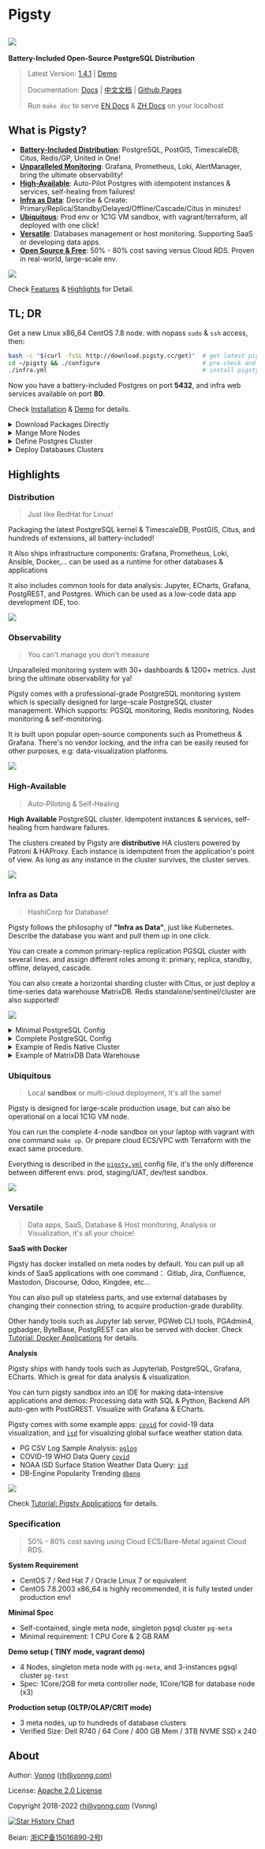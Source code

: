 # Pigsty

## ![](docs/_media/icon.svg)

**Battery-Included Open-Source PostgreSQL Distribution**

> Latest Version: [1.4.1](https://github.com/Vonng/pigsty/releases/tag/v1.4.1)  |  [Demo](http://demo.pigsty.cc)
>
> Documentation: [Docs](https://pigsty.cc/) | [中文文档](https://pigsty.cc/#/zh-cn/) | [Github Pages](https://vonng.github.io/pigsty/#/)
> 
> Run `make doc` to serve [EN Docs](docs/) & [ZH Docs](docs/zh-cn/) on your localhost



## What is Pigsty?

* [**Battery-Included Distribution**](#Distribution): PostgreSQL, PostGIS, TimescaleDB, Citus, Redis/GP, United in One!
* [**Unparalleled Monitoring**](#Observability): Grafana, Prometheus, Loki, AlertManager, bring the ultimate observability!
* [**High-Available**](#High-Available): Auto-Pilot Postgres with idempotent instances & services, self-healing from failures!
* [**Infra as Data**](#infra-as-data): Describe & Create: Primary/Replica/Standby/Delayed/Offline/Cascade/Citus in minutes!
* [**Ubiquitous**](#Ubiquitous): Prod env or 1C1G VM sandbox, with vagrant/terraform, all deployed with one click!
* [**Versatile**](#versatile):  Databases management or host monitoring. Supporting SaaS or developing data apps.
* [**Open Source & Free**](#Specification): 50% - 80% cost saving versus Cloud RDS. Proven in real-world, large-scale env.

[![](docs/_media/WHAT_EN.svg)](docs/s-feature.md)

Check [Features](docs/s-feature.md) & [Highlights](#highlights) for Detail.



## TL; DR

Get a new Linux x86_64 CentOS 7.8 node. with nopass `sudo` & `ssh` access, then:

```bash
bash -c "$(curl -fsSL http://download.pigsty.cc/get)"  # get latest pigsty source
cd ~/pigsty && ./configure                             # pre-check and config templating 
./infra.yml                                            # install pigsty on current node
```

Now you have a battery-included Postgres on port **5432**, and infra web services available on port **80**.

Check [Installation](docs/s-install.md) & [Demo](http://demo.pigsty.cc) for details.


<details><summary>Download Packages Directly</summary>

Pigsty source & software packages can be downloaded directly via `curl` in case of no Internet connection:

```bash
curl -SL https://github.com/Vonng/pigsty/releases/download/v1.4.1/pkg.tgz -o /tmp/pkg.tgz
curl -SL https://github.com/Vonng/pigsty/releases/download/v1.4.1/pigsty.tgz | gzip -d | tar -xC
```

</details>


<details><summary>Mange More Nodes</summary>


You can add more nodes to Pigsty with [`nodes.yml`](docs/p-nodes.md#nodes), after meta node is installed with [`infra.yml`](docs/p-infra.md#infra). 


```bash
./nodes.yml  -l pg-test      # init 3 nodes of cluster pg-test
```

</details>


<details><summary>Define Postgres Cluster</summary>

You can define a HA Postgres Cluster with streaming replication in a few lines of code:

```yaml
pg-test:
  hosts:
    10.10.10.11: {pg_seq: 1, pg_role: primary} 
    10.10.10.12: {pg_seq: 2, pg_role: replica}
    10.10.10.13: {pg_seq: 3, pg_role: replica}
  vars: 
    pg_cluster: pg-test
```

You can create Postgres with different [roles](docs/d-pgsql.md) by declaring them: primary, replica, standby, delayed, offline, cascade, etc...

</details>

<details><summary>Deploy Databases Clusters</summary>

You can deploy different types of databases & clusters with corresponding playbooks.

* [`pgsql.yml`](docs/p-pgsql.md#pgsql): Deploy PostgreSQL HA clusters.
* [`redis.yml`](docs/p-redis.md#redis): Deploy Redis clusters.
* [`pgsql-matrix.yml`](docs/p-pgsql.md#pgsql-matrix): Deploy matrixdb data warehouse (greenplum7).


```bash
./pgsql.yml         -l pg-test      # init 1-primary-2-replica pgsql cluster
./redis.yml         -l redis-test   # init redis cluster redis-test
./pigsty-matrix.yml -l mx-*         # init MatrixDB cluster mx-mdw,mx-sdw .....
```

</details>



## Highlights



### Distribution

> Just like RedHat for Linux!

Packaging the latest PostgreSQL kernel & TimescaleDB, PostGIS, Citus, and hundreds of extensions, all battery-included!

It Also ships infrastructure components: Grafana, Prometheus, Loki, Ansible, Docker,… can be used as a runtime for other databases & applications

It also includes common tools for data analysis: Jupyter, ECharts, Grafana, PostgREST, and Postgres. Which can be used as a low-code data app development IDE, too.

![](docs/_media/ARCH.svg)


### Observability

> You can't manage you don't measure

Unparalleled monitoring system with 30+ dashboards & 1200+ metrics. Just bring the ultimate observability for ya!

Pigsty comes with a professional-grade PostgreSQL monitoring system which is specially designed for large-scale PostgreSQL cluster management. Which supports: PGSQL monitoring, Redis monitoring, Nodes monitoring & self-monitoring. 

It is built upon popular open-source components such as Prometheus & Grafana. There's no vendor locking, and the infra can be easily reused for other purposes, e.g: data-visualization platforms.

![](docs/_media/overview-monitor.jpg)



### High-Available

> Auto-Piloting & Self-Healing

**High** **Available** PostgreSQL cluster. Idempotent instances & services, self-healing from hardware failures. 

The clusters created by Pigsty are **distributive** HA clusters powered by Patroni & HAProxy. Each instance is idempotent from the application's point of view. As long as any instance in the cluster survives, the cluster serves. 


![](docs/_media/HA-PGSQL.svg)



### Infra as Data

> HashiCorp for Database!

Pigsty follows the philosophy of **"Infra as Data"**, just like Kubernetes. Describe the database you want and pull them up in one click. 

You can create a common primary-replica replication PGSQL cluster with several lines. and assign different roles among it: primary, replica, standby, offline, delayed, cascade. 

You can also create a horizontal sharding cluster with Citus, or just deploy a time-series data warehouse MatrixDB. Redis standalone/sentinel/cluster are also supported!

![](docs/_media/interface.jpg)

<details>
<summary>Minimal PostgreSQL Config</summary>

```yaml
pg-test:
  hosts:
    10.10.10.11: {pg_seq: 1, pg_role: primary}
    10.10.10.12: {pg_seq: 2, pg_role: replica}
    10.10.10.13: {pg_seq: 3, pg_role: replica}
  vars: 
    pg_cluster: pg-test
```

</details>

<details>
<summary>Complete PostgreSQL Config</summary>

```yaml
# EXAMPLE pg-meta is the default SINGLE-NODE pgsql cluster deployed on meta node (10.10.10.10)
pg-meta:                          # [REQUIRED], ansible group name , pgsql cluster name. should be unique among environment
  hosts:                          # `<cluster>.hosts` holds instances definition of this cluster
    10.10.10.10:                  # [REQUIRED]: ip address is the key. values are instance level config entries (dict)
      pg_seq: 1                   # [REQUIRED], unique identity parameter (+integer) among pg_cluster
      pg_role: primary            # [REQUIRED], pg_role is mandatory identity parameter, primary|replica|offline
      pg_offline_query: true      # instance with `pg_offline_query: true` will take offline traffic (saga, etl,...)
      # pg_upstream: x.x.x.x      # some other variables can be overwritten on instance level. e.g: pg_upstream, pg_weight, etc...
      # pg_weight: 100            # load balance weight for this instance

  vars:                           # `<cluster>.vars` holds CLUSTER LEVEL CONFIG of this pgsql cluster
    pg_cluster: pg-meta           # [REQUIRED], pgsql cluster name, unique among cluster, used as namespace of cluster resources

    # all vars below are [OPTIONAL] (overwrite global default)
    pg_version: 14                # pgsql version to be installed (use global version if missing)
    node_tune: tiny               # node optimization profile: {oltp|olap|crit|tiny}, use tiny for vm sandbox
    pg_conf: tiny.yml             # pgsql template:  {oltp|olap|crit|tiny}, use tiny for sandbox
    patroni_mode: default         # entering patroni pause mode after bootstrap  {default|pause|remove}
    patroni_watchdog_mode: off    # disable patroni watchdog on meta node        {off|require|automatic}
    pg_lc_ctype: en_US.UTF8       # use en_US.UTF8 locale for i18n char support  (required by `pg_trgm`)

    # define business database meta , used as CMDB & default database for single-node setup
    pg_databases:                       # define business databases on this cluster, array of database definition
      - name: meta                      # required, `name` is the only mandatory field of a database definition
        baseline: cmdb.sql              # optional, database sql baseline path, (relative path among ansible search path, e.g files/)
        # owner: postgres               # optional, database owner, postgres by default
        # template: template1           # optional, which template to use, template1 by default
        # encoding: UTF8                # optional, database encoding, UTF8 by default. (MUST same as template database)
        # locale: C                     # optional, database locale, C by default.  (MUST same as template database)
        # lc_collate: C                 # optional, database collate, C by default. (MUST same as template database)
        # lc_ctype: C                   # optional, database ctype, C by default.   (MUST same as template database)
        # tablespace: pg_default        # optional, default tablespace, 'pg_default' by default.
        # allowconn: true               # optional, allow connection, true by default. false will disable connect at all
        # revokeconn: false             # optional, revoke public connection privilege. false by default. (leave connect with grant option to owner)
        # pgbouncer: true               # optional, add this database to pgbouncer database list? true by default
        comment: pigsty meta database   # optional, comment string for this database
        connlimit: -1                   # optional, database connection limit, default -1 disable limit
        schemas: [pigsty]               # optional, additional schemas to be created, array of schema names
        extensions:                     # optional, additional extensions to be installed: array of schema definition `{name,schema}`
          - { name: adminpack, schema: pg_catalog }    # install adminpack to pg_catalog
          - { name: postgis, schema: public }          # if schema is omitted, extension will be installed according to search_path.
          - { name: timescaledb }                      # some extensions are not relocatable, you can just omit the schema part

      # define an additional database named grafana & prometheus (optional)
      # - { name: grafana,    owner: dbuser_grafana    , revokeconn: true , comment: grafana primary database }
      # - { name: prometheus, owner: dbuser_prometheus , revokeconn: true , comment: prometheus primary database , extensions: [{ name: timescaledb }]}

    # define business users for this cluster
    pg_users:                           # define business users/roles on this cluster, array of user definition
      # define admin user for meta database (This user are used for pigsty app deployment by default)
      - name: dbuser_meta               # required, `name` is the only mandatory field of a user definition
        password: md5d3d10d8cad606308bdb180148bf663e1  # md5 salted password of 'DBUser.Meta'
        # optional, plain text and md5 password are both acceptable (prefixed with `md5`)
        login: true                     # optional, can login, true by default  (new biz ROLE should be false)
        superuser: false                # optional, is superuser? false by default
        createdb: false                 # optional, can create database? false by default
        createrole: false               # optional, can create role? false by default
        inherit: true                   # optional, can this role use inherited privileges? true by default
        replication: false              # optional, can this role do replication? false by default
        bypassrls: false                # optional, can this role bypass row level security? false by default
        pgbouncer: true                 # optional, add this user to pgbouncer user-list? false by default (production user should be true explicitly)
        connlimit: -1                   # optional, user connection limit, default -1 disable limit
        expire_in: 3650                 # optional, now + n days when this role is expired (OVERWRITE expire_at)
        expire_at: '2030-12-31'         # optional, YYYY-MM-DD 'timestamp' when this role is expired  (OVERWRITTEN by expire_in)
        comment: pigsty admin user      # optional, comment string for this user/role
        roles: [dbrole_admin]           # optional, belonged roles. default roles are: dbrole_{admin,readonly,readwrite,offline}
        parameters: {}                  # optional, role level parameters with `ALTER ROLE SET`
        # search_path: public         # key value config parameters according to postgresql documentation (e.g: use pigsty as default search_path)
      - {name: dbuser_view , password: DBUser.Viewer  ,pgbouncer: true ,roles: [dbrole_readonly], comment: read-only viewer for meta database}
      # define additional business users for prometheus & grafana (optional)
      - {name: dbuser_grafana    , password: DBUser.Grafana    ,pgbouncer: true ,roles: [dbrole_admin], comment: admin user for grafana database }
      - {name: dbuser_prometheus , password: DBUser.Prometheus ,pgbouncer: true ,roles: [dbrole_admin], comment: admin user for prometheus database , createrole: true }

    # defining extra HBA rules on this cluster
    pg_hba_rules_extra:                                 # Extra HBA rules to be installed on this cluster
      - title: reject grafana non-local access          # required, rule title (used as hba description & comment string)
        role: common                                    # required, which roles will be applied? ('common' applies to all roles)
        rules:                                          # required, rule content: array of hba string
          - local   grafana         dbuser_grafana                          md5
          - host    grafana         dbuser_grafana      127.0.0.1/32        md5
          - host    grafana         dbuser_grafana      10.10.10.10/32      md5

    # default l2 vip fro this cluster
    vip_mode: l2                        # setup a level-2 vip for cluster pg-meta
    vip_address: 10.10.10.2             # virtual ip address that binds to primary instance of cluster pg-meta
    vip_cidrmask: 8                     # cidr network mask length
    vip_interface: eth1                 # interface to add virtual ip
```

</details>


<details>
<summary>Example of Redis Native Cluster</summary>

```yaml
redis-test:
  hosts:
    10.10.10.11:
      redis_node: 1
      redis_instances: { 6501 : {} ,6502 : {} ,6503 : {} ,6504 : {} ,6505 : {} ,6506 : {} }
    10.10.10.12:
      redis_node: 2
      redis_instances: { 6501 : {} ,6502 : {} ,6503 : {} ,6504 : {} ,6505 : {} ,6506 : {} }
  vars:
    redis_cluster: redis-test           # name of this redis 'cluster'
    redis_mode: cluster                 # standalone,cluster,sentinel
    redis_max_memory: 64MB              # max memory used by each redis instance
    redis_mem_policy: allkeys-lru       # memory eviction policy

```

</details>

<details>
<summary>Example of MatrixDB Data Warehouse</summary>

```yaml
#----------------------------------#
# cluster: mx-mdw (gp master)
#----------------------------------#
mx-mdw:
  hosts:
    10.10.10.10: { pg_seq: 1, pg_role: primary , nodename: mx-mdw-1 }
  vars:
    gp_role: master          # this cluster is used as greenplum master
    pg_shard: mx             # pgsql sharding name & gpsql deployment name
    pg_cluster: mx-mdw       # this master cluster name is mx-mdw
    pg_databases:
      - { name: matrixmgr , extensions: [ { name: matrixdbts } ] }
      - { name: meta }
    pg_users:
      - { name: meta , password: DBUser.Meta , pgbouncer: true }
      - { name: dbuser_monitor , password: DBUser.Monitor , roles: [ dbrole_readonly ], superuser: true }

    pgbouncer_enabled: true                # enable pgbouncer for greenplum master
    pgbouncer_exporter_enabled: false      # enable pgbouncer_exporter for greenplum master
    pg_exporter_params: 'host=127.0.0.1&sslmode=disable'  # use 127.0.0.1 as local monitor host

#----------------------------------#
# cluster: mx-sdw (gp master)
#----------------------------------#
mx-sdw:
  hosts:
    10.10.10.11:
      nodename: mx-sdw-1        # greenplum segment node
      pg_instances:             # greenplum segment instances
        6000: { pg_cluster: mx-seg1, pg_seq: 1, pg_role: primary , pg_exporter_port: 9633 }
        6001: { pg_cluster: mx-seg2, pg_seq: 2, pg_role: replica , pg_exporter_port: 9634 }
    10.10.10.12:
      nodename: mx-sdw-2
      pg_instances:
        6000: { pg_cluster: mx-seg2, pg_seq: 1, pg_role: primary , pg_exporter_port: 9633  }
        6001: { pg_cluster: mx-seg3, pg_seq: 2, pg_role: replica , pg_exporter_port: 9634  }
    10.10.10.13:
      nodename: mx-sdw-3
      pg_instances:
        6000: { pg_cluster: mx-seg3, pg_seq: 1, pg_role: primary , pg_exporter_port: 9633 }
        6001: { pg_cluster: mx-seg1, pg_seq: 2, pg_role: replica , pg_exporter_port: 9634 }
  vars:
    gp_role: segment               # these are nodes for gp segments
    pg_shard: mx                   # pgsql sharding name & gpsql deployment name
    pg_cluster: mx-sdw             # these segment clusters name is mx-sdw
    pg_preflight_skip: true        # skip preflight check (since pg_seq & pg_role & pg_cluster not exists)
    pg_exporter_config: pg_exporter_basic.yml                             # use basic config to avoid segment server crash
    pg_exporter_params: 'options=-c%20gp_role%3Dutility&sslmode=disable'  # use gp_role = utility to connect to segments
```

</details>




### Ubiquitous

> Local **sandbox** or multi-cloud deployment, It's all the same!


Pigsty is designed for large-scale production usage, but can also be operational on a local 1C1G VM node. 

You can run the complete 4-node sandbox on your laptop with vagrant with one command `make up`. Or prepare cloud ECS/VPC with Terraform with the exact same procedure.

 Everything is described in the [`pigsty.yml`](https://github.com/Vonng/pigsty/blob/master/pigsty.yml) config file, it's the only difference between different envs: prod, staging/UAT, dev/test sandbox.


![](docs/_media/SANDBOX.gif)




### Versatile

> Data apps, SaaS, Database & Host monitoring, Analysis or Visualization, it's all your choice! 

**SaaS with Docker**

Pigsty has docker installed on meta nodes by default. You can pull up all kinds of SaaS applications with one command： Gitlab, Jira, Confluence, Mastodon, Discourse, Odoo, Kingdee, etc...

You can also pull up stateless parts, and use external databases by changing their connection string, to acquire production-grade durability.

Other handy tools such as Jupyter lab server, PGWeb CLI tools, PGAdmin4, pgbadger, ByteBase, PostgREST can also be served with docker. Check [Tutorial: Docker Applications](docs/t-docker.md) for details.

**Analysis**

Pigsty ships with handy tools such as Jupyterlab, PostgreSQL, Grafana, ECharts. Which is great for data analysis & visualization.

You can turn pigsty sandbox into an IDE for making data-intensive applications and demos: Processing data with SQL & Python, Backend API auto-gen with PostGREST. Visualize with Grafana & ECharts. 

Pigsty comes with some example apps:  [`covid`](http://demo.pigsty.cc/d/covid-overview) for covid-19 data visualization, and [`isd`](http://demo.pigsty.cc/d/isd-overview) for visualizing global surface weather station data.

* PG CSV Log Sample Analysis: [`pglog`](http://demo.pigsty.cc/d/pglog-overview)
* COVID-19 WHO Data Query [`covid`](http://demo.pigsty.cc/d/covid-overview)
* NOAA ISD Surface Station Weather Data Query: [`isd`](http://demo.pigsty.cc/d/isd-overview) 
* DB-Engine Popularity Trending [`dbeng`](http://demo.pigsty.cc/d/dbeng-overview) 

[![](docs/_media/overview-covid.jpg)](http://demo.pigsty.cc/d/covid-overview)

Check [Tutorial: Pigsty Applications](docs/t-application.md) for details.




### Specification

> 50% - 80% cost saving using Cloud ECS/Bare-Metal against Cloud RDS.

**System Requirement**

* CentOS 7 / Red Hat 7 / Oracle Linux 7 or equivalent
* CentOS 7.8.2003 x86_64 is highly recommended, it is fully tested under production env!

**Minimal Spec**

* Self-contained, single meta node, singleton pgsql cluster `pg-meta`
* Minimal requirement: 1 CPU Core & 2 GB RAM

**Demo setup ( TINY mode, vagrant demo)**

* 4 Nodes, singleton meta node with `pg-meta`, and 3-instances pgsql cluster `pg-test`
* Spec:  1Core/2GB for meta controller node, 1Core/1GB for database node (x3)

**Production setup (OLTP/OLAP/CRIT mode)**

* 3 meta nodes, up to hundreds of database clusters
* Verified Size: Dell R740 / 64 Core / 400 GB Mem / 3TB NVME SSD x 240

 


## About

  
Author: [Vonng](https://vonng.com/en) ([rh@vonng.com](mailto:rh@vonng.com))

License: [Apache 2.0 License](LICENSE)

Copyright 2018-2022 rh@vonng.com (Vonng)

[![Star History Chart](https://api.star-history.com/svg?repos=Vonng/pigsty&type=Date)](https://star-history.com/#Vonng/pigsty&Date)

Beian: [浙ICP备15016890-2号](https://beian.miit.gov.cn/)l